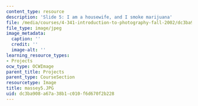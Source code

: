 ```yaml
---
content_type: resource
description: 'Slide 5: I am a housewife, and I smoke marijuana'
file: /media/courses/4-341-introduction-to-photography-fall-2002/dc3ba908a67a38b1c010f6d670f2b228_massey5.JPG
file_type: image/jpeg
image_metadata:
  caption: ''
  credit: ''
  image-alt: ''
learning_resource_types:
- Projects
ocw_type: OCWImage
parent_title: Projects
parent_type: CourseSection
resourcetype: Image
title: massey5.JPG
uid: dc3ba908-a67a-38b1-c010-f6d670f2b228
---
```

